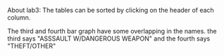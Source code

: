About lab3:
The tables can be sorted by clicking on the header of each column.

The third and fourth bar graph have some overlapping in the names. the third says "ASSSAULT W/DANGEROUS WEAPON" and the fourth says "THEFT/OTHER"
